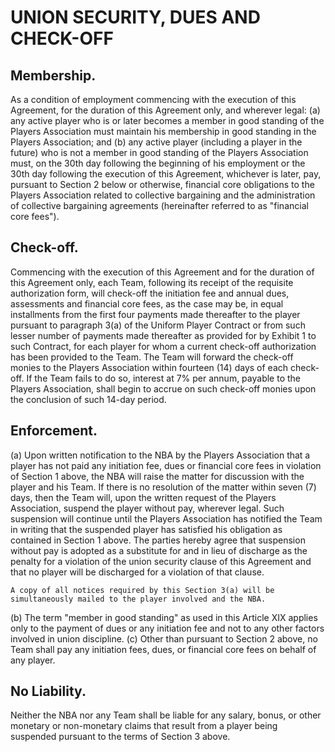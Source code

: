 # UNION SECURITY, DUES AND CHECK-OFF

## Membership.

As a condition of employment commencing with the execution of this Agreement, for the duration of this Agreement only, and wherever legal: (a) any active player who is or later becomes a member in good standing of the Players Association must maintain his membership in good standing in the Players Association; and (b) any active player (including a player in the future) who is not a member in good standing of the Players Association must, on the 30th day following the beginning of his employment or the 30th day following the execution of this Agreement, whichever is later, pay, pursuant to Section 2 below or otherwise, financial core obligations to the Players Association related to collective bargaining and the administration of collective bargaining agreements (hereinafter referred to as "financial core fees").

## Check-off.

Commencing with the execution of this Agreement and for the duration of this Agreement only, each Team, following its receipt of the requisite authorization form, will check-off the initiation fee and annual dues, assessments and financial core fees, as the case may be, in equal installments from the first four payments made thereafter to the player pursuant to paragraph 3(a) of the Uniform Player Contract or from such lesser number of payments made thereafter as provided for by Exhibit 1 to such Contract, for each player for whom a current check-off authorization has been provided to the Team. The Team will forward the check-off monies to the Players Association within fourteen (14) days of each check-off. If the Team fails to do so, interest at 7\% per annum, payable to the Players Association, shall begin to accrue on such check-off monies upon the conclusion of such 14-day period.

## Enforcement.

(a) Upon written notification to the NBA by the Players Association that a player has not paid any initiation fee, dues or financial core fees in violation of Section 1 above, the NBA will raise the matter for discussion with the player and his Team. If there is no resolution of the matter within seven (7) days, then the Team will, upon the written request of the Players Association, suspend the player without pay, wherever legal. Such suspension will continue until the Players Association has notified the Team in writing that the suspended player has satisfied his obligation as contained in Section 1 above. The parties hereby agree that suspension without pay is adopted as a substitute for and in lieu of discharge as the penalty for a violation of the union security clause of this Agreement and that no player will be discharged for a violation of that clause.
    
    A copy of all notices required by this Section 3(a) will be simultaneously mailed to the player involved and the NBA.
(b) The term "member in good standing" as used in this Article XIX applies only to the payment of dues or any initiation fee and not to any other factors involved in union discipline.
(c) Other than pursuant to Section 2 above, no Team shall pay any initiation fees, dues, or financial core fees on behalf of any player.

## No Liability.

Neither the NBA nor any Team shall be liable for any salary, bonus, or other monetary or non-monetary claims that result from a player being suspended pursuant to the terms of Section 3 above.
